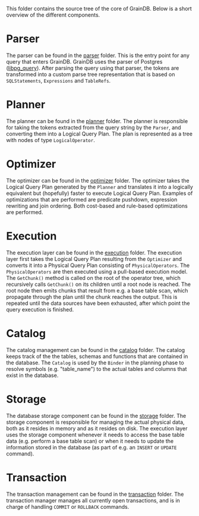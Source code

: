 This folder contains the source tree of the core of GrainDB. Below is a short overview of the different components.

# Parser
The parser can be found in the [parser](https://github.com/cwida/graindb/tree/master/src/parser) folder. This is the entry point for any query that enters GrainDB. GrainDB uses the parser of Postgres ([libpg_query](https://github.com/lfittl/libpg_query)). After parsing the query using that parser, the tokens are transformed into a custom parse tree representation that is based on `SQLStatements`, `Expressions` and `TableRefs`.

# Planner
The planner can be found in the [planner](https://github.com/cwida/graindb/tree/master/src/planner) folder. The planner is responsible for taking the tokens extracted from the query string by the `Parser`, and converting them into a Logical Query Plan. The plan is represented as a tree with nodes of type `LogicalOperator`.

# Optimizer
The optimizer can be found in the [optimizer](https://github.com/cwida/graindb/tree/master/src/optimizer) folder. The optimizer takes the Logical Query Plan generated by the `Planner` and translates it into a logically equivalent but (hopefully) faster to execute Logical Query Plan. Examples of optimizations that are performed are predicate pushdown, expression rewriting and join ordering. Both cost-based and rule-based optimizations are performed.

# Execution
The execution layer can be found in the [execution](https://github.com/cwida/graindb/tree/master/src/execution) folder. The execution layer first takes the Logical Query Plan resulting from the `Optimizer` and converts it into a Physical Query Plan consisting of `PhysicalOperators`. The `PhysicalOperators` are then executed using a pull-based execution model. The `GetChunk()` method is called on the root of the operator tree, which recursively calls `GetChunk()` on its children until a root node is reached. The root node then emits chunks that result from e.g. a base table scan, which propagate through the plan until the chunk reaches the output. This is repeated until the data sources have been exhausted, after which point the query execution is finished.

# Catalog
The catalog management can be found in the [catalog](https://github.com/cwida/graindb/tree/master/src/catalog) folder. The catalog keeps track of the the tables, schemas and functions that are contained in the database. The `Catalog` is used by the `Binder` in the planning phase to resolve symbols (e.g. "table_name") to the actual tables and columns that exist in the database.

# Storage
The database storage component can be found in the [storage](https://github.com/cwida/graindb/tree/master/src/storage) folder. The storage component is responsible for managing the actual physical data, both as it resides in memory and as it resides on disk. The execution layer uses the storage component whenever it needs to access the base table data (e.g. perform a base table scan) or when it needs to update the information stored in the database (as part of e.g. an `INSERT` or `UPDATE` command).

# Transaction
The transaction management can be found in the [transaction](https://github.com/cwida/graindb/tree/master/src/transaction) folder. The transaction manager manages all currently open transactions, and is in charge of handling `COMMIT` or `ROLLBACK` commands.
